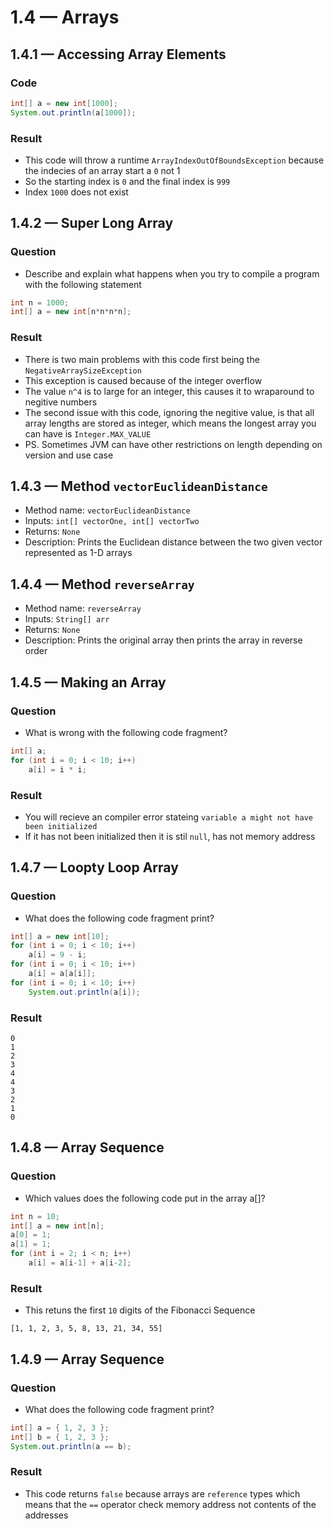 # 1.4 — Arrays

## 1.4.1 — Accessing Array Elements
### Code
```java
int[] a = new int[1000];
System.out.println(a[1000]);
```
### Result
- This code will throw a runtime `ArrayIndexOutOfBoundsException` because the indecies of an array start a `0` not 1
- So the starting index is `0` and the final index is `999`
- Index `1000` does not exist

## 1.4.2 — Super Long Array
### Question
- Describe and explain what happens when you try to compile a program with the following statement
```java
int n = 1000;
int[] a = new int[n*n*n*n];
```
### Result
- There is two main problems with this code first being the `NegativeArraySizeException`
- This exception is caused because of the integer overflow
- The value `n^4` is to large for an integer, this causes it to wraparound to negitive numbers
- The second issue with this code, ignoring the negitive value, is that all array lengths are stored as integer, which means the longest array you can have is `Integer.MAX_VALUE`
- PS. Sometimes JVM can have other restrictions on length depending on version and use case

## 1.4.3 — Method `vectorEuclideanDistance`
- Method name: `vectorEuclideanDistance`
- Inputs: `int[] vectorOne, int[] vectorTwo`
- Returns: `None`
- Description: Prints the Euclidean distance between the two given vector represented as 1-D arrays

## 1.4.4 — Method `reverseArray`
- Method name: `reverseArray`
- Inputs: `String[] arr`
- Returns: `None`
- Description: Prints the original array then prints the array in reverse order

## 1.4.5 — Making an Array
### Question 
- What is wrong with the following code fragment?
```java
int[] a;
for (int i = 0; i < 10; i++)
    a[i] = i * i;
```
### Result
- You will recieve an compiler error stateing `variable a might not have been initialized`
- If it has not been initialized then it is stil `null`, has not memory address

## 1.4.7 — Loopty Loop Array
### Question 
- What does the following code fragment print?
```java
int[] a = new int[10];
for (int i = 0; i < 10; i++)
    a[i] = 9 - i;
for (int i = 0; i < 10; i++)
    a[i] = a[a[i]];
for (int i = 0; i < 10; i++)
    System.out.println(a[i]);
```
### Result
```
0
1
2
3
4
4
3
2
1
0
```

## 1.4.8 — Array Sequence
### Question
- Which values does the following code put in the array a[]?
```java
int n = 10;
int[] a = new int[n];
a[0] = 1;
a[1] = 1;
for (int i = 2; i < n; i++)
    a[i] = a[i-1] + a[i-2];
```
### Result
- This retuns the first `10` digits of the Fibonacci Sequence
```
[1, 1, 2, 3, 5, 8, 13, 21, 34, 55]
```

## 1.4.9 — Array Sequence
### Question
- What does the following code fragment print?
```java
int[] a = { 1, 2, 3 };
int[] b = { 1, 2, 3 };
System.out.println(a == b);
```
### Result
- This code returns `false` because arrays are `reference` types which means that the `==` operator check memory address not contents of the addresses